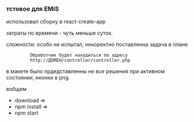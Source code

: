 
### тстовое для EMiS
 использовал сборку в react-create-app
 
 затраты по времени - чуть меньше суток.
 
 сложности: особо не испытал, некоректно поставленна задача в плане 
 
             Обработчик будет находиться по адресу 
             http://ДОМЕН/controller/controller.php

 в макете было прдедставленны не все решения при активном состоянии, иконки в png. 
 
 вобщем 
- download =>
- npm install =>
- npm start
